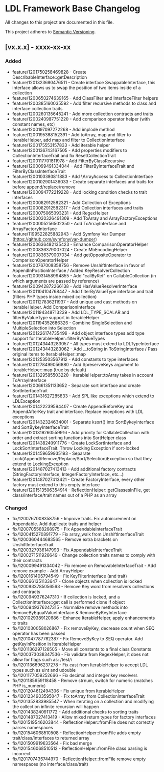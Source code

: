 # LDL Framework Base Changelog

All changes to this project are documented in this file.

This project adheres to [Semantic Versioning](https://semver.org/spec/v2.0.0.html).

## [vx.x.x] - xxxx-xx-xx

### Added

- feature/1201750258469828 - Create DescribableInterface::getDescription
- feature/1201323680476511 - Create interface SwappableInterface, this interface allows us to swap the position of two items inside of a collection
- feature/1200650274639165 - Add ClassFilter and InterfaceFilter helpers
- feature/1200385160035592 - Add filter recursive methods to class and interface collection traits
- feature/1200260135645241 - Add more collection contracts and traits
- feature/1200240987751220 - Add comparison operator helper (with constant names, etc)
- feature/1200197097272268 - Add implode method
- feature/1200195368152391 - Add toArray, map and filter to IterableHelper, add map and filter to CollectionInterface
- feature/1200175553157833 - Add iterable helper
- feature/1200136743167505 - Add properties modifiers to CollectionInterfaceTrait and fix ResetCollectionTrait
- feature/1200117701811978 - Add FilterByClassRecursive
- feature/1200099491334044 - Add FilterByInterfaceTrait and FilterByClassInterfaceTrait
- feature/1200103380811883 - Add \ArrayAccess to CollectionInterface
- feature/1200102901436033 - Create separate interfaces and traits for before append/replace/remove
- feature/1200094772219228 - Add locking condition checks to trait interfaces
- feature/1200082912582321 - Add Collection of Exceptions
- feature/1200082912582317 - Add Collection interfaces and traits
- feature/1200075065093231 - Add RegexHelper
- feature/1200030326491309 - Add ToArray and ArrayFactoryExceptions
- feature/1200005256502350 - Add ToArrayInterface and ArrayFactoryInterface
- feature/1199522825882943 - Add Symfony Var Dumper (https://github.com/symfony/var-dumper)
- feature/1200636482135423 - Enhance ComparisonOperatorHelper
- feature/1200836379007024 - Create MbEncodingHelper
- feature/1200836379007034 - Add getOppositeOperator to ComparisonOperatorHelper
- feature/1200767008358756 - Remove UnshiftInterface in favor of AppendInPositionInterface / Added KeyResolverCollection 
- feature/1200931458994855 - Add "callByRef" on CallableCollection (in which arguments are passed by reference)
- feature/1200942872266138 - Add HasValueResolverInterface
- feature/1201104104768447 - Add filterByValueType interface and trait (filters PHP types inside mixed collection)
- feature/1201127836211937 - Add unique and cast methods on IterableHelper. Add ComparisonInterface
- feature/1201194348713239 - Add LDL_TYPE_SCALAR and filterByValueType support in IterableHelper
- feature/1201194352686326 - Combine SingleSelection and MultipleSelection into Selection
- feature/1201226174735499 - Add object interface types add type support for IterableHelper::filterByValueTypes
- feature/1201243443283057 - All types must extend to LDLTypeInterface
- feature/1201243443283062 - Add __toString in ToStringInterface / Pass original items to IterableHelper::map
- feature/1201253503567912 - Add constants to type interfaces
- feature/1201278499056880 - Add $preserveKeys argument to IterableHelper::map (true by default)
- feature/1201329585503220 - IterableHelper::toArray takes in account ToArrayInterface
- feature/1200661351133652 - Separate sort interface and create SortInterfaceTrait
- feature/1201431627285833 - Add SPL like exceptions which extend to LDLException
- feature/1201422239594407 - Create AppendBeforeKey and AppendAfterKey trait and interface. Replace exceptions with LDL exceptions
- feature/1201432324634001 - Separate ksort() into SortBykeyInterface and SortBykeyInterfaceTrait
- feature/1201319260559916 - Add priority for CallableCollection with order and extract sorting functions into SortHelper class
- feature/1201438240911776 - Create LockSortInterface and LockSortInterfaceTrait. Throw Locking Exception if sort-locked
- feature/1201459659935193 - Separate Lock(Append/Remove/Replace/Sort/Selection)Exception so that they extend to LockingException
- feature/1201487027413413 - Add additional factory contracts (StringFactoryInterface, IntegerFactoryInterface, etc...)
- feature/1201487027413421 - Create FactoryInterface, every other factory must extend to this empty interface
- feature/1201513506354914 - ReflectionHelper::getClassesInFile, get class/interface/trait names out of a PHP as an array

### Changed

- fix/1200767008358756 - Improve traits. Fix autoincrement on Appendable. Add duplicate traits and helper
- fix/1200705568268975 - Fix AppendableInterfaceTrait
- fix/1200415270891779 - Fix array_walk from UnshiftInterfaceTrait
- fix/1200360444683565 - Remove extra brackets on UnshiftInterfaceTrait
- fix/1200327936147993 - Fix AppendableInterfaceTrait
- fix/1200271511926649 - Change collection traits names to comply with their contracts
- fix/1200099491334042 - Fix remove on RemovableInterfaceTrait - Add remove example - Add ArrayHelper
- fix/1200161406794549 - Fix KeyFilterInterface (and trait)
- fix/1200661351133647 - Clone objects when collection is locked
- fix/1200933785056563 - Remove Key word from resolvers collections and contracts
- fix/1200949376247310 - If collection is locked, and a CollectionInterface::get call is performed clone if object
- fix/1200949376247315 - Normalize remove methods into  RemoveByEqualValueInterface & RemoveByKeyInterface
- fix/1201029389120686 - Enhance IterableHelper, apply enhancements to traits
- fix/1201030058026867 - Fix removeByKey, decrease count when SEQ operator has been passed
- fix/1201047787762387 - Fix RemoveByKey to SEQ operator. Add getKeyInPosition in IterableHelper
- fix/1201136297126505 - Move all constants to a final class Constants
- fix/1200373038347536 - Fix validate from RegexHelper, it does not allow for flags such as: /test/i
- fix/1201136696237278 - Fix cast from IterableHelper to accept LDL types such as uint and udouble
- fix/1201177059252666 - Fix decimal and integer key resolvers
- fix/1201185659118458 - Remove strnum, switch for numeric (matches PHP is_numeric)
- fix/1201204612494306 - Fix unique from IterableHelper
- fix/1201234903595047 - Fix toArray from CollectionInterfaceTrait
- fix/1201352833985547 - When iterating on a collection and modifying the collection infinite recursion will happen
- fix/1201438240911772 - Add additional checks to sorting traits
- fix/1201487027413419 - Allow mixed return types for factory interfaces
- fix/1201519546203844 - ReflectionHelper::fromFile does not correctly parses namespaces
- fix/1201546068510508 - ReflectionHelper::fromFile adds empty trait/class/interfaces to returned array
- fix/1201509919633564 - Fix bad merge
- fix/1201546068510512 - ReflectionHelper::fromFile class parsing is incorrect
- fix/1201707436744970 - ReflectionHelper::fromFile remove empty namespaces (no interface/class/trait)
